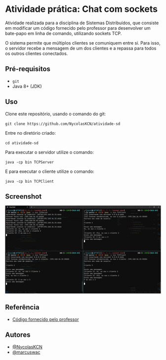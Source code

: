 
# Atividade prática: Chat com sockets

Atividade realizada para a disciplina de Sistemas Distribuídos, que consiste em modificar um código fornecido pelo professor para desenvolver um bate-papo em linha de comando, utilizando sockets TCP.

O sistema permite que múltiplos clientes se comuniquem entre si. Para isso, o servidor recebe a mensagem de um dos clientes e a repassa para todos os outros clientes conectados.

## Pré-requisitos

- `git`
- Java 8+ (JDK)

## Uso
Clone este repositório, usando o comando do git:

`git clone https://github.com/NycolasKCN/atividade-sd`

Entre no diretório criado:

`cd atividade-sd`

Para executar o servidor utilize o comando:

`java -cp bin TCPServer`

E para executar o cliente utilize o comando:

`java -cp bin TCPClient`


## Screenshot

![App Screenshot](./screenshots/chat.png)


## Referência

 - [Código fornecido pelo professor](https://github.com/marcuswac/sd-ufpb/tree/main/labs/lab-sockets)


## Autores

- [@NycolasKCN](https://www.github.com/NycolasKCN)
- [@marcuswac](https://www.github.com/marcuswac)

